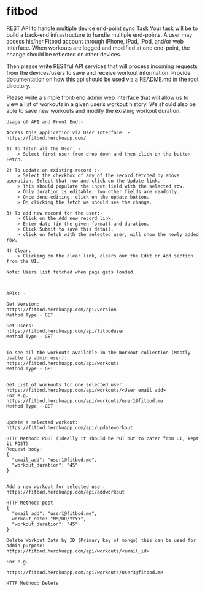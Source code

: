 # fitbod



REST API to handle multiple device end-point sync
Task
Your task will be to build a back-end infrastructure to handle multiple end-points. A user may access his/her Fitbod account through iPhone, iPad, iPod, and/or web interface. When workouts are logged and modified at one end-point, the change should be reflected on other devices.

Then please write RESTful API services that will process incoming requests from the devices/users to save and receive workout information. Provide documentation on how this api should be used via a README.md in the root directory.

Please write a simple front-end admin web interface that will allow us to view a list of workouts in a given user’s workout history. We should also be able to save new workouts and modify the existing workout duration.


~~~~~~~~~~~~~~~~~~~~~~~~~~~~~~~~~~~~~~~~~~~~~~~~~~~~~~~~~~~~~~~~~~~~~~~~~~~~~~~~~~~~~~~~~~~~~~~~~~~~~~~~~~~~
Usage of API and Front End:-

Access this application via User Interface: -
https://fitbod.herokuapp.com/

1) To fetch all the User: -
    > Select first user from drop down and then click on the button Fetch.

2) To update an existing record :-
    > Select the checkbox of any of the record fetched by above operation. Select that row and click on the Update link.
    > This should populate the input field with the selected row.
    > Only duration is editable, two other fields are readonly.
    > Once done editing, click on the update button.
    > On clicking the fetch we should see the change.

3) To add new record for the user:-
    > Click on the Add new record link.
    > Enter date (in the given format) and duration.
    > Click Submit to save this detail.
    > click on fetch with the selected user, will show the newly added row.

4) Clear:
    > Clicking on the clear link, clears our the Edit or Add section from the UI.

Note: Users list fetched when page gets loaded.



APIs: -

Get Version:
https://fitbod.herokuapp.com/api/version
Method Type - GET

Get Users:
https://fitbod.herokuapp.com/api/fitboduser
Method Type - GET


To see all the workouts available in the Workout collection (Mostly usable by admin user):
https://fitbod.herokuapp.com/api/workouts
Method Type - GET


Get List of workouts for one selected user:
https://fitbod.herokuapp.com/api/workouts/<User email add>
For e.g.
https://fitbod.herokuapp.com/api/workouts/user1@fitbod.me
Method Type - GET


Update a selected workout:
https://fitbod.herokuapp.com/api/updateworkout

HTTP Method: POST (Ideally it should be PUT but to cater from UI, kept it POST)
Request body:
{
  "email_add": "user1@fitbod.me",
  "workout_duration": "45"
}


Add a new workout for selected user:
https://fitbod.herokuapp.com/api/addworkout

HTTP Method: post
{
  "email_add": "user1@fitbod.me",
  workout_date: "MM/DD/YYYY",
  "workout_duration": "45"  
}

Delete Workout Data by ID (Primary key of mongo) this can be used for admin purpose:-
https://fitbod.herokuapp.com/api/workouts/<email_id>

For e.g.

https://fitbod.herokuapp.com/api/workouts/user3@fitbod.me

HTTP Method: Delete
